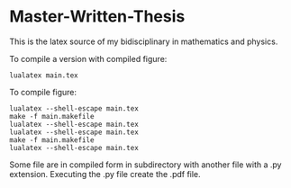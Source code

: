 Master-Written-Thesis
=====================

This is the latex source of my bidisciplinary in mathematics and physics.

To compile a version with compiled figure:

	lualatex main.tex

To compile figure:

	lualatex --shell-escape main.tex
	make -f main.makefile
	lualatex --shell-escape main.tex
	lualatex --shell-escape main.tex
	make -f main.makefile
	lualatex --shell-escape main.tex


Some file are in compiled form in subdirectory with another file with a .py extension.
Executing the .py file create the .pdf file.

